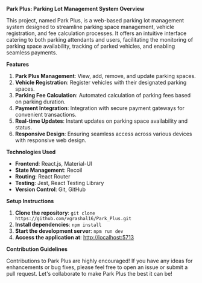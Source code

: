 **Park Plus: Parking Lot Management System Overview**

This project, named Park Plus, is a web-based parking lot management system designed to streamline parking space management, vehicle registration, and fee calculation processes. It offers an intuitive interface catering to both parking attendants and users, facilitating the monitoring of parking space availability, tracking of parked vehicles, and enabling seamless payments. 

**Features**

1. **Park Plus Management**: View, add, remove, and update parking spaces.
2. **Vehicle Registration**: Register vehicles with their designated parking spaces.
3. **Parking Fee Calculation**: Automated calculation of parking fees based on parking duration.
4. **Payment Integration**: Integration with secure payment gateways for convenient transactions.
5. **Real-time Updates**: Instant updates on parking space availability and status.
6. **Responsive Design**: Ensuring seamless access across various devices with responsive web design.

**Technologies Used**

- **Frontend**: React.js, Material-UI
- **State Management**: Recoil
- **Routing**: React Router
- **Testing**: Jest, React Testing Library
- **Version Control**: Git, GitHub

**Setup Instructions**

1. **Clone the repository**: `git clone https://github.com/vgrashal16/Park_Plus.git`
2. **Install dependencies**: `npm install`
3. **Start the development server**: `npm run dev`
4. **Access the application at**: [http://localhost:5713](http://localhost:5713)

**Contribution Guidelines**

Contributions to Park Plus are highly encouraged! If you have any ideas for enhancements or bug fixes, please feel free to open an issue or submit a pull request. Let's collaborate to make Park Plus the best it can be!
